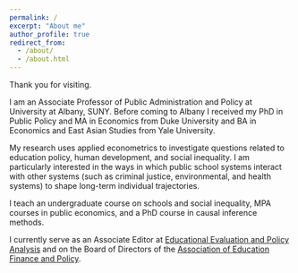```yaml
---
permalink: /
excerpt: "About me"
author_profile: true
redirect_from: 
  - /about/
  - /about.html
---
```


Thank you for visiting.

I am an Associate Professor of Public Administration and Policy at University at Albany, SUNY. Before coming to Albany I received my PhD in Public Policy and MA in Economics from Duke University and BA in Economics and East Asian Studies from Yale University. 

My research uses applied econometrics to investigate questions related to education policy, human development, and social inequality. I am particularly interested in the ways in which public school systems interact with other systems (such as criminal justice, environmental, and health systems) to shape long-term individual trajectories.

I teach an undergraduate course on schools and social inequality, MPA courses in public economics, and a PhD course in causal inference methods.

I currently serve as an Associate Editor at <a href="https://journals.sagepub.com/home/epa">Educational Evaluation and Policy Analysis</a> and on the Board of Directors of the <a href="https://aefpweb.org/">Association of Education Finance and Policy</a>.